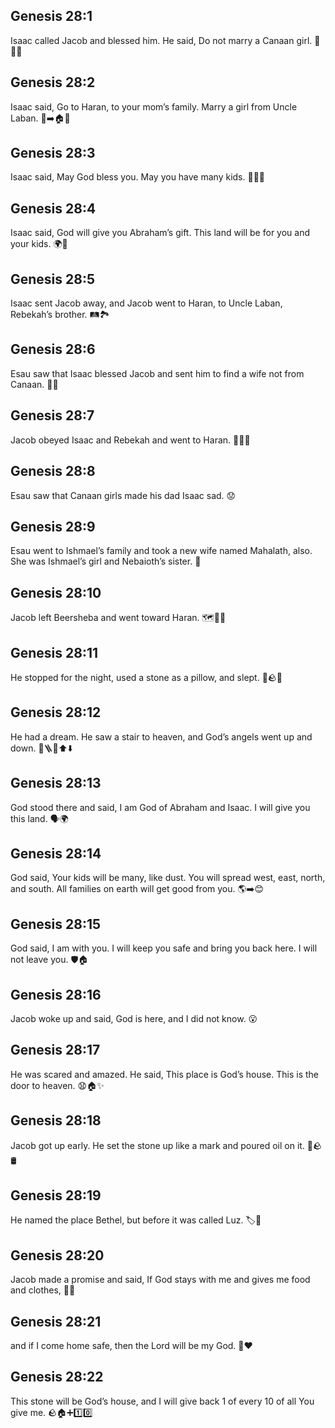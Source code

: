 ## Genesis 28:1
Isaac called Jacob and blessed him. He said, Do not marry a Canaan girl. 🙏🚫👰
## Genesis 28:2
Isaac said, Go to Haran, to your mom’s family. Marry a girl from Uncle Laban. 🧳➡️🏠👰
## Genesis 28:3
Isaac said, May God bless you. May you have many kids. 👶👶👶
## Genesis 28:4
Isaac said, God will give you Abraham’s gift. This land will be for you and your kids. 🌍🏡
## Genesis 28:5
Isaac sent Jacob away, and Jacob went to Haran, to Uncle Laban, Rebekah’s brother. 🛤️🏞️
## Genesis 28:6
Esau saw that Isaac blessed Jacob and sent him to find a wife not from Canaan. 👀💡
## Genesis 28:7
Jacob obeyed Isaac and Rebekah and went to Haran. 🚶‍♂️✅
## Genesis 28:8
Esau saw that Canaan girls made his dad Isaac sad. 😟
## Genesis 28:9
Esau went to Ishmael’s family and took a new wife named Mahalath, also. She was Ishmael’s girl and Nebaioth’s sister. 💍
## Genesis 28:10
Jacob left Beersheba and went toward Haran. 🗺️🚶‍♂️
## Genesis 28:11
He stopped for the night, used a stone as a pillow, and slept. 🌙🪨😴
## Genesis 28:12
He had a dream. He saw a stair to heaven, and God’s angels went up and down. 🌟🪜👼⬆️⬇️
## Genesis 28:13
God stood there and said, I am God of Abraham and Isaac. I will give you this land. 🗣️🌍
## Genesis 28:14
God said, Your kids will be many, like dust. You will spread west, east, north, and south. All families on earth will get good from you. 🌎➡️😊
## Genesis 28:15
God said, I am with you. I will keep you safe and bring you back here. I will not leave you. 🛡️🏠
## Genesis 28:16
Jacob woke up and said, God is here, and I did not know. 😮
## Genesis 28:17
He was scared and amazed. He said, This place is God’s house. This is the door to heaven. 😧🏠✨
## Genesis 28:18
Jacob got up early. He set the stone up like a mark and poured oil on it. 🌅🪨🛢️
## Genesis 28:19
He named the place Bethel, but before it was called Luz. 🏷️📍
## Genesis 28:20
Jacob made a promise and said, If God stays with me and gives me food and clothes, 🥖👕
## Genesis 28:21
and if I come home safe, then the Lord will be my God. 🏡❤️
## Genesis 28:22
This stone will be God’s house, and I will give back 1 of every 10 of all You give me. 🪨🏠➕1️⃣0️⃣
